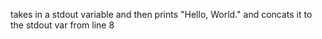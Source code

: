 takes in a stdout variable and then prints 
"Hello, World." and concats it to the stdout var from line 8